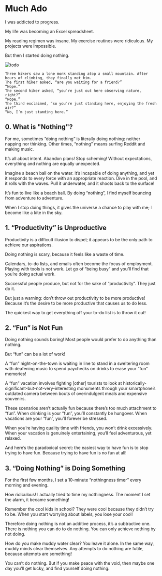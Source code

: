 
# Much Ado

I was addicted to progress.

My life was becoming an Excel spreadsheet.

My reading regimen was insane. My exercise routines were ridiculous. My projects were impossible.

But then I started doing nothing.

![todo](/images/32619_sponge_bob_todo_list_nothing-825x510.jpg)

    Three hikers saw a lone monk standing atop a small mountain. After hours of climbing, they finally met him.
    The first hiker asked, “are you waiting for a friend?”
    “Nope.”
    The second hiker asked, “you’re just out here observing nature, right?”
    “Nope.”
    The third exclaimed, “so you’re just standing here, enjoying the fresh air?”
    “No, I’m just standing here.”


## 0. What is "Nothing"?

For me, sometimes “doing nothing” is literally doing nothing: neither napping nor thinking. Other times, “nothing” means surfing Reddit and making music.

It’s all about intent. Abandon plans! Stop scheming!  Without expectations, everything and nothing are equally unexpected.

Imagine a beach ball on the water. It’s incapable of doing anything, and yet it responds to every force with an appropriate reaction. Dive in the pool, and it rolls with the waves. Pull it underwater, and it shoots back to the surface!

It’s fun to live like a beach ball. By doing “nothing”, I find myself bouncing from adventure to adventure.

When I stop doing things, it gives the universe a chance to play with me; I become like a kite in the sky.

## 1. “Productivity” is Unproductive

Productivity is a difficult illusion to dispel; it appears to be the only path to achieve our aspirations.

Doing nothing is scary, because it feels like a waste of time.

Calendars, to-do lists, and emails often become the focus of employment. Playing with tools is not work. Let go of “being busy” and you’ll find that you’re doing actual work.

Successful people produce, but not for the sake of “productivity”. They just do it.

But just a warning: don’t throw out productivity to be more productive! Because it’s the desire to be more productive that causes us to do less.

The quickest way to get everything off your to-do list is to throw it out!

## 2. “Fun” is Not Fun

Doing nothing sounds boring! Most people would prefer to do anything than nothing.

But “fun” can be a lot of work!

A “fun” night-on-the-town is waiting in line to stand in a sweltering room with deafening music to spend paychecks on drinks to erase your “fun” memories!

A “fun” vacation involves fighting [other] tourists to look at historically-significant-but-not-very-interesting monuments through your smartphone’s outdated camera between bouts of overindulgent meals and expensive souvenirs.

These scenarios aren’t actually fun because there’s too much attachment to “fun”. When drinking is your “fun”, you’ll constantly be hungover. When vacations are your “fun”, you’ll forever be stressed.

When you’re having quality time with friends, you won’t drink excessively. When your vacation is genuinely entertaining, you’ll feel adventurous, yet relaxed.

And here’s the paradoxical secret: the easiest way to have fun is to stop trying to have fun. Because trying to have fun is  no fun at all!

## 3. “Doing Nothing” is Doing Something

For the first few months, I set a 10-minute “nothingness timer” every morning and evening.

How ridiculous! I actually tried to time my nothingness. The moment I set the alarm, it became something!

Remember the cool kids in school? They were cool because they didn’t try to be. When you start worrying about labels, you lose your cool!

Therefore doing nothing is not an additive process, it’s a subtractive one. There is nothing you can do to do nothing. You can only achieve nothing by not doing.

How do you make muddy water clear? You leave it alone. In the same way, muddy minds clear themselves. Any attempts to do nothing are futile, because attempts are something!

You can’t do nothing. But if you make peace with the void, then maybe one day you’ll get lucky, and find yourself doing nothing.
